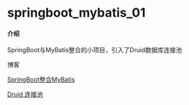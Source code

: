# springboot_mybatis_01

#### 介绍
SpringBoot与MyBatis整合的小项目，引入了Druid数据库连接池

博客

[SpringBoot整合MyBatis](https://blog.csdn.net/weixin_45118180/article/details/119722226)

[Druid 连接池](https://blog.csdn.net/weixin_45118180/article/details/119717216)

